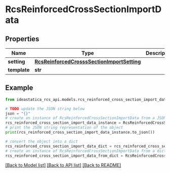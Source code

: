 # RcsReinforcedCrossSectionImportData


## Properties

Name | Type | Description | Notes
------------ | ------------- | ------------- | -------------
**setting** | [**RcsReinforcedCrosssSectionImportSetting**](RcsReinforcedCrosssSectionImportSetting.md) |  | [optional] 
**template** | **str** |  | [optional] 

## Example

```python
from ideastatica_rcs_api.models.rcs_reinforced_cross_section_import_data import RcsReinforcedCrossSectionImportData

# TODO update the JSON string below
json = "{}"
# create an instance of RcsReinforcedCrossSectionImportData from a JSON string
rcs_reinforced_cross_section_import_data_instance = RcsReinforcedCrossSectionImportData.from_json(json)
# print the JSON string representation of the object
print(rcs_reinforced_cross_section_import_data_instance.to_json())

# convert the object into a dict
rcs_reinforced_cross_section_import_data_dict = rcs_reinforced_cross_section_import_data_instance.to_dict()
# create an instance of RcsReinforcedCrossSectionImportData from a dict
rcs_reinforced_cross_section_import_data_from_dict = RcsReinforcedCrossSectionImportData.from_dict(rcs_reinforced_cross_section_import_data_dict)
```
[[Back to Model list]](../README.md#documentation-for-models) [[Back to API list]](../README.md#documentation-for-api-endpoints) [[Back to README]](../README.md)


